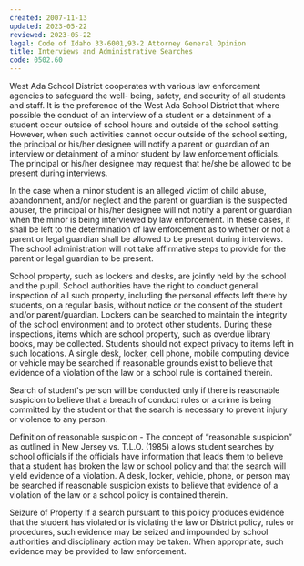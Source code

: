 ```yaml
---
created: 2007-11-13
updated: 2023-05-22
reviewed: 2023-05-22
legal: Code of Idaho 33-6001,93-2 Attorney General Opinion
title: Interviews and Administrative Searches
code: 0502.60
---
```



West Ada School District cooperates with various law enforcement agencies to safeguard the well- being, safety, and security of all students and staff. It is the preference of the West Ada School District that where possible the conduct of an interview of a student or a detainment of a student occur outside of school hours and outside of the school setting. However, when such activities cannot occur outside of the school setting, the principal or his/her designee will notify a parent or guardian of an interview or detainment of a minor student by law enforcement officials. The principal or his/her designee may request that he/she be allowed to be present during interviews.

In the case when a minor student is an alleged victim of child abuse, abandonment, and/or neglect and the parent or guardian is the suspected abuser, the principal or his/her designee will not notify a parent or guardian when the minor is being interviewed by law enforcement. In these cases, it shall be left to the determination of law enforcement as to whether or not a parent or legal guardian shall be allowed to be present during interviews. The school administration will not take affirmative steps to provide for the parent or legal guardian to be present.

School property, such as lockers and desks, are jointly held by the school and the pupil. School authorities have the right to conduct general inspection of all such property, including the personal effects left there by students, on a regular basis, without notice or the consent of the student and/or parent/guardian. Lockers can be searched to maintain the integrity of the school environment and to protect other students. During these inspections, items which are school property, such as overdue library books, may be collected. Students should not expect privacy to items left in such locations. A single desk, locker, cell phone, mobile computing device or vehicle may be searched if reasonable grounds exist to believe that evidence of a violation of the law or a school rule is contained therein.

Search of student's person will be conducted only if there is reasonable suspicion to believe that a breach of conduct rules or a crime is being committed by the student or that the search is necessary to prevent injury or violence to any person.

Definition of reasonable suspicion - The concept of “reasonable suspicion” as outlined in New Jersey vs. T.L.O. (1985) allows student searches by school officials if the officials have information that leads them to believe that a student has broken the law or school policy and that the search will yield evidence of a violation. A desk, locker, vehicle, phone, or person may be searched if reasonable suspicion exists to believe that evidence of a violation of the law or a school policy is contained therein.

Seizure of Property If a search pursuant to this policy produces evidence that the student has violated or is violating the law or District policy, rules or procedures, such evidence may be seized and impounded by school authorities and disciplinary action may be taken. When appropriate, such evidence may be provided to law enforcement.
